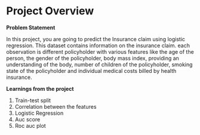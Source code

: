 # Project Overview

**Problem Statement**

In this project, you are going to predict the Insurance claim using logistic regression. This dataset contains information on the insurance claim. each observation is different policyholder with various features like the age of the person, the gender of the policyholder, body mass index, providing an understanding of the body, number of children of the policyholder, smoking state of the policyholder and individual medical costs billed by health insurance.

**Learnings from the project**

1. Train-test split
2. Correlation between the features
3. Logistic Regression
4. Auc score
5. Roc auc plot
